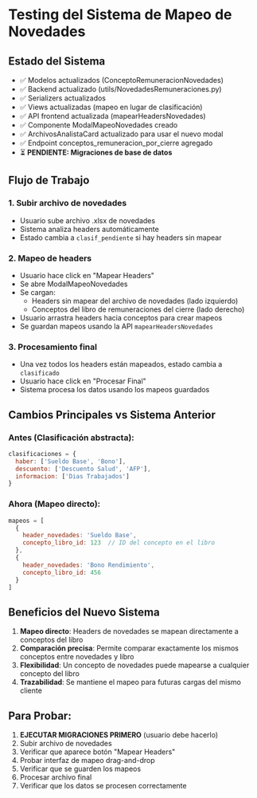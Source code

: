 # Testing del Sistema de Mapeo de Novedades

## Estado del Sistema
- ✅ Modelos actualizados (ConceptoRemuneracionNovedades)
- ✅ Backend actualizado (utils/NovedadesRemuneraciones.py)
- ✅ Serializers actualizados
- ✅ Views actualizadas (mapeo en lugar de clasificación)
- ✅ API frontend actualizada (mapearHeadersNovedades)
- ✅ Componente ModalMapeoNovedades creado
- ✅ ArchivosAnalistaCard actualizado para usar el nuevo modal
- ✅ Endpoint conceptos_remuneracion_por_cierre agregado
- ⏳ **PENDIENTE: Migraciones de base de datos**

## Flujo de Trabajo

### 1. Subir archivo de novedades
- Usuario sube archivo .xlsx de novedades
- Sistema analiza headers automáticamente
- Estado cambia a `clasif_pendiente` si hay headers sin mapear

### 2. Mapeo de headers
- Usuario hace click en "Mapear Headers" 
- Se abre ModalMapeoNovedades
- Se cargan:
  - Headers sin mapear del archivo de novedades (lado izquierdo)
  - Conceptos del libro de remuneraciones del cierre (lado derecho)
- Usuario arrastra headers hacia conceptos para crear mapeos
- Se guardan mapeos usando la API `mapearHeadersNovedades`

### 3. Procesamiento final
- Una vez todos los headers están mapeados, estado cambia a `clasificado`
- Usuario hace click en "Procesar Final"
- Sistema procesa los datos usando los mapeos guardados

## Cambios Principales vs Sistema Anterior

### Antes (Clasificación abstracta):
```javascript
clasificaciones = {
  haber: ['Sueldo Base', 'Bono'],
  descuento: ['Descuento Salud', 'AFP'],
  informacion: ['Dias Trabajados']
}
```

### Ahora (Mapeo directo):
```javascript
mapeos = [
  {
    header_novedades: 'Sueldo Base',
    concepto_libro_id: 123  // ID del concepto en el libro
  },
  {
    header_novedades: 'Bono Rendimiento', 
    concepto_libro_id: 456
  }
]
```

## Beneficios del Nuevo Sistema
1. **Mapeo directo**: Headers de novedades se mapean directamente a conceptos del libro
2. **Comparación precisa**: Permite comparar exactamente los mismos conceptos entre novedades y libro
3. **Flexibilidad**: Un concepto de novedades puede mapearse a cualquier concepto del libro
4. **Trazabilidad**: Se mantiene el mapeo para futuras cargas del mismo cliente

## Para Probar:
1. **EJECUTAR MIGRACIONES PRIMERO** (usuario debe hacerlo)
2. Subir archivo de novedades
3. Verificar que aparece botón "Mapear Headers"
4. Probar interfaz de mapeo drag-and-drop
5. Verificar que se guarden los mapeos
6. Procesar archivo final
7. Verificar que los datos se procesen correctamente
